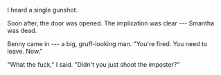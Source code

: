 I heard a single gunshot.

Soon after, the door was opened. The implication was clear --- Smantha was dead.

Benny came in --- a big, gruff-looking man. "You're fired. You need to leave. Now."

"What the fuck," I said. "Didn't you just shoot the imposter?"

